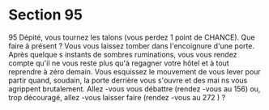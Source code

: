 # Section 95

95
Dépité, vous tournez les talons (vous perdez 1 point de
CHANCE).  Que faire  à présent ? Vous vous laissez tomber dans
l'encoignure d'une porte. Après quelque s instants de sombres
ruminations, vous vous rendez compte qu'il ne vous reste plus
qu'à regagner votre hôtel et à tout reprendre à zéro demain. Vous
esquissez le mouvement de vous lever pour partir quand,
soudain, la porte derrière vous s'ouvre et des mai ns vous
agrippent brutalement. Allez -vous vous débattre (rendez -vous au
156) ou, trop découragé, allez -vous laisser faire (rendez -vous au
272 ) ?